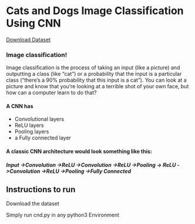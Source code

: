 # Cats and Dogs Image Classification Using CNN
<html>
  <a href="https://www.kaggle.com/c/dogs-vs-cats/data">Download Dataset</a>
  <h3>Image classification!</h3>
  <p>Image classification is the process of taking an input (like a picture) and outputting a class (like “cat”) or a probability that the input is a particular class (“there’s a 90% probability that this input is a cat”). You can look at a picture and know that you’re looking at a terrible shot of your own face, but how can a computer learn to do that?</p>
<h4>A CNN has</h4>
  <ul>
    <li>Convolutional layers</li>
    <li>ReLU layers</li>
    <li>Pooling layers</li>
    <li>a Fully connected layer</li>
    </ul>
  <h4>A classic CNN architecture would look something like this:</h4>
<h5>Input ->Convolution ->ReLU ->Convolution ->ReLU ->Pooling ->
  ReLU ->Convolution ->ReLU ->Pooling ->Fully Connected</h5>
<h2> Instructions to run</h2>
<p>Download the dataset</p>
<p>Simply run cnd.py in any python3 Environment</p>
